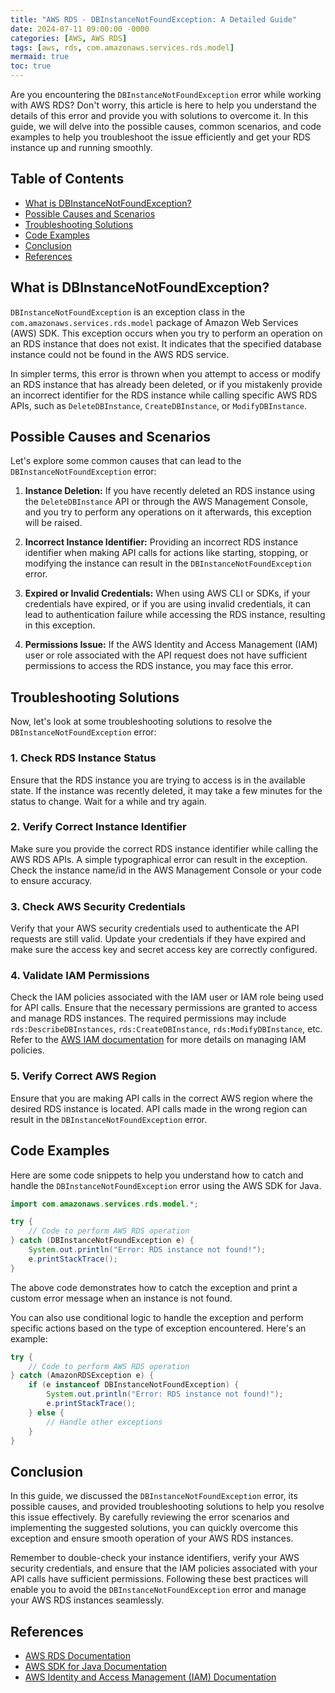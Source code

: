```yaml
---
title: "AWS RDS - DBInstanceNotFoundException: A Detailed Guide"
date: 2024-07-11 09:00:00 -0000
categories: [AWS, AWS RDS]
tags: [aws, rds, com.amazonaws.services.rds.model]
mermaid: true
toc: true
---
```



Are you encountering the `DBInstanceNotFoundException` error while working with AWS RDS? Don't worry, this article is here to help you understand the details of this error and provide you with solutions to overcome it. In this guide, we will delve into the possible causes, common scenarios, and code examples to help you troubleshoot the issue efficiently and get your RDS instance up and running smoothly.

## Table of Contents
- [What is DBInstanceNotFoundException?](#what-is-dbinstancenotfoundexception)
- [Possible Causes and Scenarios](#possible-causes-and-scenarios)
- [Troubleshooting Solutions](#troubleshooting-solutions)
- [Code Examples](#code-examples)
- [Conclusion](#conclusion)
- [References](#references)

## What is DBInstanceNotFoundException?
`DBInstanceNotFoundException` is an exception class in the `com.amazonaws.services.rds.model` package of Amazon Web Services (AWS) SDK. This exception occurs when you try to perform an operation on an RDS instance that does not exist. It indicates that the specified database instance could not be found in the AWS RDS service.

In simpler terms, this error is thrown when you attempt to access or modify an RDS instance that has already been deleted, or if you mistakenly provide an incorrect identifier for the RDS instance while calling specific AWS RDS APIs, such as `DeleteDBInstance`, `CreateDBInstance`, or `ModifyDBInstance`.

## Possible Causes and Scenarios
Let's explore some common causes that can lead to the `DBInstanceNotFoundException` error:

1. **Instance Deletion:** If you have recently deleted an RDS instance using the `DeleteDBInstance` API or through the AWS Management Console, and you try to perform any operations on it afterwards, this exception will be raised.

2. **Incorrect Instance Identifier:** Providing an incorrect RDS instance identifier when making API calls for actions like starting, stopping, or modifying the instance can result in the `DBInstanceNotFoundException` error.

3. **Expired or Invalid Credentials:** When using AWS CLI or SDKs, if your credentials have expired, or if you are using invalid credentials, it can lead to authentication failure while accessing the RDS instance, resulting in this exception.

4. **Permissions Issue:** If the AWS Identity and Access Management (IAM) user or role associated with the API request does not have sufficient permissions to access the RDS instance, you may face this error.

## Troubleshooting Solutions
Now, let's look at some troubleshooting solutions to resolve the `DBInstanceNotFoundException` error:

### 1. Check RDS Instance Status
Ensure that the RDS instance you are trying to access is in the available state. If the instance was recently deleted, it may take a few minutes for the status to change. Wait for a while and try again.

### 2. Verify Correct Instance Identifier
Make sure you provide the correct RDS instance identifier while calling the AWS RDS APIs. A simple typographical error can result in the exception. Check the instance name/id in the AWS Management Console or your code to ensure accuracy.

### 3. Check AWS Security Credentials
Verify that your AWS security credentials used to authenticate the API requests are still valid. Update your credentials if they have expired and make sure the access key and secret access key are correctly configured.

### 4. Validate IAM Permissions
Check the IAM policies associated with the IAM user or IAM role being used for API calls. Ensure that the necessary permissions are granted to access and manage RDS instances. The required permissions may include `rds:DescribeDBInstances`, `rds:CreateDBInstance`, `rds:ModifyDBInstance`, etc. Refer to the [AWS IAM documentation](https://docs.aws.amazon.com/IAM/latest/UserGuide/introduction.html) for more details on managing IAM policies.

### 5. Verify Correct AWS Region
Ensure that you are making API calls in the correct AWS region where the desired RDS instance is located. API calls made in the wrong region can result in the `DBInstanceNotFoundException` error.

## Code Examples
Here are some code snippets to help you understand how to catch and handle the `DBInstanceNotFoundException` error using the AWS SDK for Java.

```java
import com.amazonaws.services.rds.model.*;

try {
    // Code to perform AWS RDS operation
} catch (DBInstanceNotFoundException e) {
    System.out.println("Error: RDS instance not found!");
    e.printStackTrace();
}
```

The above code demonstrates how to catch the exception and print a custom error message when an instance is not found.

You can also use conditional logic to handle the exception and perform specific actions based on the type of exception encountered. Here's an example:

```java
try {
    // Code to perform AWS RDS operation
} catch (AmazonRDSException e) {
    if (e instanceof DBInstanceNotFoundException) {
        System.out.println("Error: RDS instance not found!");
        e.printStackTrace();
    } else {
        // Handle other exceptions
    }
}
```

## Conclusion
In this guide, we discussed the `DBInstanceNotFoundException` error, its possible causes, and provided troubleshooting solutions to help you resolve this issue effectively. By carefully reviewing the error scenarios and implementing the suggested solutions, you can quickly overcome this exception and ensure smooth operation of your AWS RDS instances.

Remember to double-check your instance identifiers, verify your AWS security credentials, and ensure that the IAM policies associated with your API calls have sufficient permissions. Following these best practices will enable you to avoid the `DBInstanceNotFoundException` error and manage your AWS RDS instances seamlessly.

## References
- [AWS RDS Documentation](https://docs.aws.amazon.com/rds/index.html)
- [AWS SDK for Java Documentation](https://docs.aws.amazon.com/sdk-for-java/index.html)
- [AWS Identity and Access Management (IAM) Documentation](https://docs.aws.amazon.com/IAM/latest/UserGuide/introduction.html)